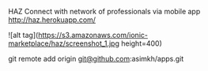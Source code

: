 
HAZ
Connect with network of professionals via mobile app
http://haz.herokuapp.com/


![alt tag](https://s3.amazonaws.com/ionic-marketplace/haz/screenshot_1.jpg height=400)

git remote add origin git@github.com:asimkh/apps.git


